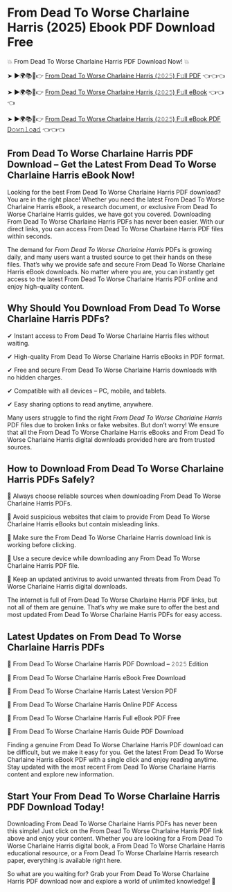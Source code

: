 # From Dead To Worse Charlaine Harris (2025) Ebook PDF Download Free

💥 From Dead To Worse Charlaine Harris PDF Download Now! 💥

➤ ►🌍📚📱👉 [From Dead To Worse Charlaine Harris (𝟸𝟶𝟸𝟻) F𝚞ll PDF](https://getpdf.xyz/from-dead-to-worse-charlaine-harris) 👈👈👈


➤ ►🌍📚📱👉 [From Dead To Worse Charlaine Harris (𝟸𝟶𝟸𝟻) F𝚞ll eBook](https://getpdf.xyz/from-dead-to-worse-charlaine-harris) 👈👈👈


➤ ►🌍📚📱👉 [From Dead To Worse Charlaine Harris (𝟸𝟶𝟸𝟻) F𝚞ll eBook PDF D𝚘𝚠𝚗𝚕𝚘a𝚍](https://getpdf.xyz/from-dead-to-worse-charlaine-harris) 👈👈👈


## From Dead To Worse Charlaine Harris PDF Download – Get the Latest From Dead To Worse Charlaine Harris eBook Now!

Looking for the best From Dead To Worse Charlaine Harris PDF download? You are in the right place! Whether you need the latest From Dead To Worse Charlaine Harris eBook, a research document, or exclusive From Dead To Worse Charlaine Harris guides, we have got you covered. Downloading From Dead To Worse Charlaine Harris PDFs has never been easier. With our direct links, you can access From Dead To Worse Charlaine Harris PDF files within seconds.

The demand for *From Dead To Worse Charlaine Harris* PDFs is growing daily, and many users want a trusted source to get their hands on these files. That’s why we provide safe and secure From Dead To Worse Charlaine Harris eBook downloads. No matter where you are, you can instantly get access to the latest From Dead To Worse Charlaine Harris PDF online and enjoy high-quality content.

## Why Should You Download From Dead To Worse Charlaine Harris PDFs?

✔ Instant access to From Dead To Worse Charlaine Harris files without waiting.

✔ High-quality From Dead To Worse Charlaine Harris eBooks in PDF format.

✔ Free and secure From Dead To Worse Charlaine Harris downloads with no hidden charges.

✔ Compatible with all devices – PC, mobile, and tablets.

✔ Easy sharing options to read anytime, anywhere.

Many users struggle to find the right *From Dead To Worse Charlaine Harris* PDF files due to broken links or fake websites. But don’t worry! We ensure that all the From Dead To Worse Charlaine Harris eBooks and From Dead To Worse Charlaine Harris digital downloads provided here are from trusted sources.

## How to Download From Dead To Worse Charlaine Harris PDFs Safely?

📌 Always choose reliable sources when downloading From Dead To Worse Charlaine Harris PDFs.

📌 Avoid suspicious websites that claim to provide From Dead To Worse Charlaine Harris eBooks but contain misleading links.

📌 Make sure the From Dead To Worse Charlaine Harris download link is working before clicking.

📌 Use a secure device while downloading any From Dead To Worse Charlaine Harris PDF file.

📌 Keep an updated antivirus to avoid unwanted threats from From Dead To Worse Charlaine Harris digital downloads.

The internet is full of From Dead To Worse Charlaine Harris PDF links, but not all of them are genuine. That’s why we make sure to offer the best and most updated From Dead To Worse Charlaine Harris PDFs for easy access.

## Latest Updates on From Dead To Worse Charlaine Harris PDFs

🔹 From Dead To Worse Charlaine Harris PDF Download – 𝟸𝟶𝟸𝟻 Edition

🔹 From Dead To Worse Charlaine Harris eBook Free Download

🔹 From Dead To Worse Charlaine Harris Latest Version PDF

🔹 From Dead To Worse Charlaine Harris Online PDF Access

🔹 From Dead To Worse Charlaine Harris Full eBook PDF Free

🔹 From Dead To Worse Charlaine Harris Guide PDF Download

Finding a genuine From Dead To Worse Charlaine Harris PDF download can be difficult, but we make it easy for you. Get the latest From Dead To Worse Charlaine Harris eBook PDF with a single click and enjoy reading anytime. Stay updated with the most recent From Dead To Worse Charlaine Harris content and explore new information.

## Start Your From Dead To Worse Charlaine Harris PDF Download Today!

Downloading From Dead To Worse Charlaine Harris PDFs has never been this simple! Just click on the From Dead To Worse Charlaine Harris PDF link above and enjoy your content. Whether you are looking for a From Dead To Worse Charlaine Harris digital book, a From Dead To Worse Charlaine Harris educational resource, or a From Dead To Worse Charlaine Harris research paper, everything is available right here.

So what are you waiting for? Grab your From Dead To Worse Charlaine Harris PDF download now and explore a world of unlimited knowledge! 🚀
